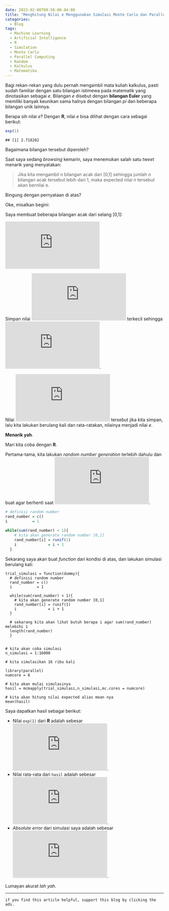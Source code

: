 ```yaml
---
date: 2023-02-06T09:50:00-04:00
title: "Menghitung Nilai e Menggunakan Simulasi Monte Carlo dan Parallel Computing di R"
categories:
  - Blog
tags:
  - Machine Learning
  - Artificial Intelligence
  - R
  - Simulation
  - Monte Carlo
  - Parallel Computing
  - Random
  - Kalkulus
  - Matematika
---
```



Bagi rekan-rekan yang dulu pernah mengambil mata kuliah kalkulus, pasti
sudah familiar dengan satu bilangan istimewa pada matematik yang
dinotasikan sebagai *e*. Bilangan *e* disebut dengan **bilangan Euler**
yang memiliki banyak keunikan sama halnya dengan bilangan *pi* dan
beberapa bilangan unik lainnya.

Berapa sih nilai *e*? Dengan **R**, nilai *e* bisa dilihat dengan cara
sebagai berikut:

``` r
exp(1)
```

    ## [1] 2.718282

Bagaimana bilangan tersebut diperoleh?

Saat saya sedang *browsing* kemarin, saya menemukan salah satu *tweet*
menarik yang menyatakan:

> Jika kita mengambil n bilangan acak dari \[0,1\] sehingga jumlah n
> bilangan acak tersebut lebih dari 1, maka expected nilai n tersebut
> akan bernilai e.

Bingung dengan pernyataan di atas?

Oke, misalkan begini:

Saya membuat beberapa bilangan acak dari selang \[0,1\]:

![X\_i,i = 1,2,..,n](https://latex.codecogs.com/png.latex?X_i%2Ci%20%3D%201%2C2%2C..%2Cn "X_i,i = 1,2,..,n")

Simpan nilai ![n](https://latex.codecogs.com/png.latex?n "n") terkecil
sehingga
![\\sum\_{i=1}^n X\_i &gt; 1](https://latex.codecogs.com/png.latex?%5Csum_%7Bi%3D1%7D%5En%20X_i%20%3E%201 "\sum_{i=1}^n X_i > 1").

Nilai ![n](https://latex.codecogs.com/png.latex?n "n") tersebut jika
kita simpan, lalu kita lakukan berulang kali dan rata-ratakan, nilainya
menjadi nilai *e*.

**Menarik yah**.

Mari kita coba dengan **R**.

Pertama-tama, kita lakukan *random number generation* terlebih dahulu
dan buat agar berhenti saat
![\\sum\_{i=1}^n X\_i &gt; 1](https://latex.codecogs.com/png.latex?%5Csum_%7Bi%3D1%7D%5En%20X_i%20%3E%201 "\sum_{i=1}^n X_i > 1").

``` r
# definisi random number
rand_number = c()
i           = 1
  
while(sum(rand_number) < 1){
    # kita akan generate random number [0,1]
    rand_number[i] = runif(1)
    i              = i + 1
  }
```

Sekarang saya akan buat *function* dari kondisi di atas, dan lakukan
simulasi berulang kali:

    trial_simulasi = function(dummy){
      # definisi random number
      rand_number = c()
      i           = 1
      
      while(sum(rand_number) < 1){
        # kita akan generate random number [0,1]
        rand_number[i] = runif(1)
        i              = i + 1
      }
      
      # sekarang kita akan lihat butuh berapa i agar sum(rand_number) melebihi 1
      length(rand_number)
      }


    # kita akan coba simulasi
    n_simulasi = 1:16000

    # kita simulasikan 16 ribu kali

    library(parallel)
    numcore = 8

    # kita akan mulai simulasinya
    hasil = mcmapply(trial_simulasi,n_simulasi,mc.cores = numcore)

    # kita akan hitung nilai expected alias mean nya
    mean(hasil)

Saya dapatkan hasil sebagai berikut:

-   Nilai `exp(1)` dari **R** adalah sebesar
    ![2.718282](https://latex.codecogs.com/png.latex?2.718282 "2.718282").
-   Nilai rata-rata dari `hasil` adalah sebesar
    ![2.713812](https://latex.codecogs.com/png.latex?2.713812 "2.713812").
-   *Absolute error* dari simulasi saya adalah sebesar
    ![0.004469328](https://latex.codecogs.com/png.latex?0.004469328 "0.004469328").

Lumayan akurat *lah yah*.

------------------------------------------------------------------------

`if you find this article helpful, support this blog by clicking the ads.`
